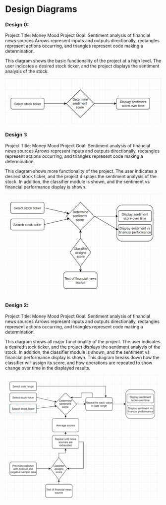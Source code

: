 # Design Diagrams

### Design 0:

Project Title: Money Mood
Project Goal: Sentiment analysis of financial news sources
Arrows represent inputs and outputs directionally, rectangles represent actions occurring, and triangles represent code making a determination.

This diagram shows the basic functionality of the project at a high level.  The user indicates a desired stock ticker, and the project displays the sentiment analysis of the stock.

![design 0](designdiag0.png)

### Design 1:

Project Title: Money Mood
Project Goal: Sentiment analysis of financial news sources
Arrows represent inputs and outputs directionally, rectangles represent actions occurring, and triangles represent code making a determination.

This diagram shows more functionality of the project.  The user indicates a desired stock ticker, and the project displays the sentiment analysis of the stock.  In addition, the classifier module is shown, and the sentiment vs financial performance display is shown.

![design 1](designdiag1.png)

### Design 2:

Project Title: Money Mood
Project Goal: Sentiment analysis of financial news sources
Arrows represent inputs and outputs directionally, rectangles represent actions occurring, and triangles represent code making a determination.

This diagram shows all major functionality of the project.  The user indicates a desired stock ticker, and the project displays the sentiment analysis of the stock.  In addition, the classifier module is shown, and the sentiment vs financial performance display is shown.  This diagram breaks down how the classifier will assign its score, and how operations are repeated to show change over time in the displayed results.

![design 2](designdiag2.png)